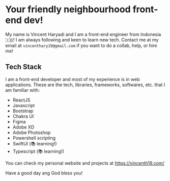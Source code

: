 # Your friendly neighbourhood front-end dev!

My name is Vincent Haryadi and I am a front-end engineer from Indonesia :indonesia:!
I am always following and keen to learn new tech.
Contact me at my email at `vincenthary19@gmail.com` if you want to do a collab, help, or hire me!

## Tech Stack

I am a front-end developer and most of my experience is in web applications.
These are the tech, libraries, frameworks, softwares, etc. that I am familiar with:
- ReactJS
- Javascript
- Bootstrap
- Chakra UI
- Figma
- Adobe XD
- Adobe Photoshop
- Powershell scripting
- SwiftUI (:books: learning!)
- Typescript (:books: learning!)

You can check my personal website and projects at https://vincenth19.com/

Have a good day ang God bless you!
